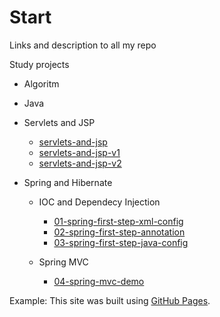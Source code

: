 # Start
Links and description to all my repo

Study projects

  - Algoritm
  
  - Java
  
  - Servlets and JSP
    - [servlets-and-jsp](https://github.com/FlorescuAndrei/servlets-and-jsp.git)
    - [servlets-and-jsp-v1](https://github.com/FlorescuAndrei/servlets-and-jsp-v1.git)
    - [servlets-and-jsp-v2](https://github.com/FlorescuAndrei/servlets-and-jsp-v2.git)
   
  - Spring and Hibernate
  
      - IOC and Dependecy Injection
        - [01-spring-first-step-xml-config]()
        - [02-spring-first-step-annotation]()
        - [03-spring-first-step-java-config]()
        
      - Spring MVC
        - [04-spring-mvc-demo]()
  
  


Example:
This site was built using [GitHub Pages](https://pages.github.com/).
      
